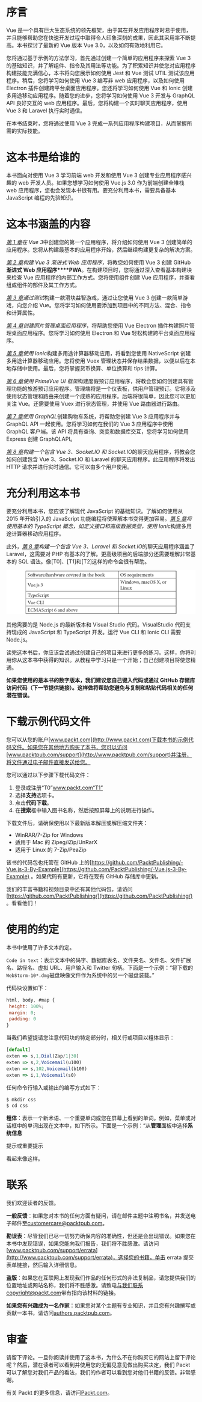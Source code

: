 # 序言

Vue 是一个具有巨大生态系统的领先框架，由于其在开发应用程序时易于使用，并且能够帮助您在快速开发过程中取得令人印象深刻的成果，因此其采用率不断提高。本书探讨了最新的 Vue 版本 Vue 3.0，以及如何有效地利用它。

您将通过基于示例的方法学习，首先通过创建一个简单的应用程序来探索 Vue 3 的基础知识，并了解组件、指令及其用法等功能。为了积累知识并使您对应用程序构建技能充满信心，本书将向您展示如何使用 Jest 和 Vue 测试 UTIL 测试该应用程序。稍后，您将学习如何使用 Vue 3 编写非 web 应用程序，以及如何使用 Electron 插件创建跨平台桌面应用程序。您还将学习如何使用 Vue 和 Ionic 创建多用途移动应用程序。随着您的进步，您将学习如何使用 Vue 3 开发与 GraphQL API 良好交互的 web 应用程序。最后，您将构建一个实时聊天应用程序，使用 Vue 3 和 Laravel 执行实时通信。

在本书结束时，您将通过使用 Vue 3 完成一系列应用程序构建项目，从而掌握所需的实际技能。

# 这本书是给谁的

本书面向对使用 Vue 3 学习前端 web 开发和使用 Vue 3 创建专业应用程序感兴趣的 web 开发人员。如果您想学习如何使用 Vue.js 3.0 作为前端创建全堆栈 web 应用程序，您也会发现本书很有用。要充分利用本书，需要具备基本 JavaScript 编程的先验知识。

# 这本书涵盖的内容

[*第 1 章*](1.html#_idTextAnchor012)*在 Vue 3*中创建您的第一个应用程序，将介绍如何使用 Vue 3 创建简单的应用程序。您将从构建最基本的应用程序开始，然后继续构建更复杂的解决方案。

[*第 2 章*](2.html#_idTextAnchor023)*构建 Vue 3 渐进式 Web 应用程序*，将教您如何使用 Vue 3 创建 GitHub**渐进式 Web 应用程序****PWA**。在构建项目时，您将通过深入查看基本构建块来检查 Vue 应用程序的内部工作方式。您将使用组件创建 Vue 应用程序，并查看组成组件的部件及其工作方式。

[*第 3 章*](3.html#_idTextAnchor033)*通过测试*构建一款滑块益智游戏，通过让您使用 Vue 3 创建一款简单游戏，向您介绍 Vue。您将学习如何使用要添加到项目中的不同方法、混合、指令和计算属性。

[*第 4 章*](4.html#_idTextAnchor046)*创建照片管理桌面应用程序*，将帮助您使用 Vue Electron 插件构建照片管理桌面应用程序。您将学习如何使用 Electron 和 Vue 轻松构建跨平台桌面应用程序。

[*第 5 章*](5.html#_idTextAnchor056)*使用 Ionic*构建多用途计算器移动应用，将看到您使用 NativeScript 创建多用途计算器移动应用。您将使用 Vuex 管理状态并保存结果数据，以便以后在本地存储中使用。最后，您将掌握货币换算、单位换算和 tips 计算。

[*第 6 章*](6.html#_idTextAnchor074)*使用 PrimeVue UI 框架*构建度假预订应用程序，将教会您如何创建具有管理功能的旅游预订应用程序。管理端将是一个仪表板，供用户管理预订。它将涉及使用状态管理和路由来创建一个成熟的应用程序。后端将很简单，因此您可以更加关注 Vue。还需要使用 Vuex 进行状态管理，并使用 Vue 路由器进行路由。

[*第 7 章*](7.html#_idTextAnchor086)*使用 GraphQL*创建购物车系统，将帮助您创建 Vue 3 应用程序并与 GraphQL API 一起使用。您将学习如何在我们的 Vue 3 应用程序中使用 GraphQL 客户端。该 API 将具有查询、突变和数据库交互，您将学习如何使用 Express 创建 GraphQLAPI。

[*第 8 章*](8.html#_idTextAnchor101)*构建一个包含 Vue 3、Socket.IO 和 Socket.IO*的聊天应用程序，将教会您如何创建包含 Vue 3、Socket.IO 和 Laravel 的聊天应用程序。此应用程序将发出 HTTP 请求并进行实时通信。它可以由多个用户使用。

# 充分利用这本书

要充分利用本书，您应该了解现代 JavaScript 的基础知识。了解如何使用从 2015 年开始引入的 JavaScript 功能编程将使理解本书变得更加容易。[*第 5 章*](5.html#_idTextAnchor056)*将使用基本的 TypeScript 概念，如定义接口和高级数据类型，使用 Ionic*构建多用途计算器移动应用程序。

此外，[*第 8 章*](8.html#_idTextAnchor101)*构建一个包含 Vue 3、Laravel 和 Socket.IO*的聊天应用程序涵盖了 Laravel，这需要对 PHP 有基本的了解。更高级项目的后端部分还需要理解非常基本的 SQL 语法。像[T0]、[T1]和[T2]这样的命令会很有帮助。

![](img/B14405_Preface_table_1.1.jpg)

其他需要的是 Node.js 的最新版本和 Visual Studio 代码。VisualStudio 代码支持现成的 JavaScript 和 TypeScript 开发。运行 Vue CLI 和 Ionic CLI 需要 Node.js。

读完这本书后，你应该尝试通过创建自己的项目来进行更多的练习。这样，你将利用你从这本书中获得的知识。从教程中学习只是一个开始；自己创建项目将使您精通。

**如果您使用的是本书的数字版本，我们建议您自己键入代码或通过 GitHub 存储库访问代码（下一节提供链接）。这样做将帮助您避免与复制和粘贴代码相关的任何潜在错误。**

# 下载示例代码文件

您可以从您的账户[www.packt.com](http://www.packt.com)下载本书的示例代码文件。如果您在其他地方购买了本书，您可以访问[www.packtpub.com/support](http://www.packtpub.com/support)并注册，将文件通过电子邮件直接发送给您。

您可以通过以下步骤下载代码文件：

1.  登录或注册“T0”www.packt.com“T1”
2.  选择**支持**选项卡。
3.  点击**代码下载**。
4.  在**搜索**框中输入图书名称，然后按照屏幕上的说明进行操作。

下载文件后，请确保使用以下最新版本解压或解压缩文件夹：

*   WinRAR/7-Zip for Windows
*   适用于 Mac 的 Zipeg/iZip/UnRarX
*   适用于 Linux 的 7-Zip/PeaZip

该书的代码包也托管在 GitHub 上的[https://github.com/PacktPublishing/-Vue.js-3-By-Example](https://github.com/PacktPublishing/-Vue.js-3-By-Example) 。如果代码有更新，它将在现有 GitHub 存储库中更新。

我们的丰富书籍和视频目录中还有其他代码包，请访问[https://github.com/PacktPublishing/](https://github.com/PacktPublishing/) 。看看他们！

# 使用的约定

本书中使用了许多文本约定。

`Code in text`：表示文本中的码字、数据库表名、文件夹名、文件名、文件扩展名、路径名、虚拟 URL、用户输入和 Twitter 句柄。下面是一个示例：“将下载的`WebStorm-10*.dmg`磁盘映像文件作为系统中的另一个磁盘装载。”

代码块设置如下：

```js
html, body, #map {
 height: 100%; 
 margin: 0;
 padding: 0
}
```

当我们希望提请您注意代码块的特定部分时，相关行或项目以粗体显示：

```js
[default]
exten => s,1,Dial(Zap/1|30)
exten => s,2,Voicemail(u100)
exten => s,102,Voicemail(b100)
exten => i,1,Voicemail(s0)
```

任何命令行输入或输出的编写方式如下：

```js
$ mkdir css
$ cd css
```

**粗体**：表示一个新术语、一个重要单词或您在屏幕上看到的单词。例如，菜单或对话框中的单词出现在文本中，如下所示。下面是一个示例：“从**管理**面板中选择**系统信息**

提示或重要提示

看起来像这样。

# 联系

我们欢迎读者的反馈。

**一般反馈**：如果您对本书的任何方面有疑问，请在邮件主题中注明书名，并发送电子邮件至[customercare@packtpub.com](mailto:customercare@packtpub.com)。

**勘误表**：尽管我们已尽一切努力确保内容的准确性，但还是会出现错误。如果您在本书中发现错误，如果您能向我们报告，我们将不胜感激。请访问[www.packtpub.com/support/errata](http://www.packtpub.com/support/errata)，选择您的书籍，单击 errata 提交表单链接，然后输入详细信息。

**盗版**：如果您在互联网上发现我们作品的任何形式的非法复制品，请您提供我们的位置地址或网站名称，我们将不胜感激。请致电[与我们联系 copyright@packt.com](mailto:copyright@packt.com)带有指向该材料的链接。

**如果您有兴趣成为一名作家**：如果您对某个主题有专业知识，并且您有兴趣撰写或贡献一本书，请访问[authors.packtpub.com](http://authors.packtpub.com)。

# 审查

请留下评论。一旦你阅读并使用了这本书，为什么不在你购买它的网站上留下评论呢？然后，潜在读者可以看到并使用您的无偏见意见做出购买决定，我们 Packt 可以了解您对我们产品的看法，我们的作者可以看到您对他们书籍的反馈。非常感谢。

有关 Packt 的更多信息，请访问[Packt.com](http://packt.com)。